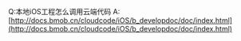 Q:本地iOS工程怎么调用云端代码
A:[http://docs.bmob.cn/cloudcode/iOS/b_developdoc/doc/index.html](http://docs.bmob.cn/cloudcode/iOS/b_developdoc/doc/index.html)





